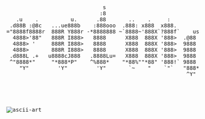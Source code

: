 <!DOCTYPE html>
<html>
  <head>
  <meta charset="utf-8">
  <meta name="viewport" content="width=device-width,initial-scale=1">
  <meta name="robots" content="index,follow">
  <meta name="generator" content="GrapesJS Studio">
  <link rel="stylesheet" href="./style.css">
  </head>
  <body id="iau9"><pre id="output" class="d-inline-block text-left mb-0">                              s                                                                        .                             <br/>                             :8                                                                       @88&gt;                           <br/>   .u    .          u.      .88       ..    .     :                   uL   ..      uL   ..            %8P      u.    u.              <br/> .d88B :@8c   ...ue888b    :888ooo  .888: x888  x888.        u      .@88b  @88R  .@88b  @88R           .     x@88k u@88c.      uL    <br/>="8888f8888r  888R Y888r -*8888888 ~`8888~'888X`?888f`    us888u.  '"Y888k/"*P  '"Y888k/"*P          .@88u  ^"8888""8888"  .ue888Nc..<br/>  4888&gt;'88"   888R I888&gt;   8888      X888  888X '888&gt;  .@88 "8888"    Y888L        Y888L            ''888E`   8888  888R  d88E`"888E`<br/>  4888&gt; '     888R I888&gt;   8888      X888  888X '888&gt;  9888  9888      8888         8888              888E    8888  888R  888E  888E <br/>  4888&gt;       888R I888&gt;   8888      X888  888X '888&gt;  9888  9888      `888N        `888N             888E    8888  888R  888E  888E <br/> .d888L .+   u8888cJ888   .8888Lu=   X888  888X '888&gt;  9888  9888   .u./"888&amp;    .u./"888&amp;      .     888E    8888  888R  888E  888E <br/> ^"8888*"     "*888*P"    ^%888*    "*88%""*88" '888!` 9888  9888  d888" Y888*" d888" Y888*"  .@8c    888&amp;   "*88*" 8888" 888&amp; .888E <br/>    "Y"         'Y"         'Y"       `~    "    `"`   "888*""888" ` "Y   Y"    ` "Y   Y"    '%888"   R888"    ""   'Y"   *888" 888&amp; <br/>                                                        ^Y"   ^Y'                              ^*      ""                  `"   "888E<br/>                                                                                                                          .dWi   `88E<br/>                                                                                                                          4888~  J8% <br/>                                                                                                                           ^"===*"`

  ![ascii-art](https://github.com/user-attachments/assets/0bc0fd5f-7dd1-455d-9bd5-0571ad1c98c0)

  </html>
